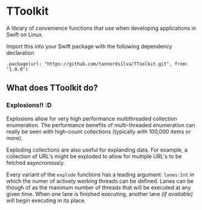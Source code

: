 # TToolkit

A library of convenience functions that use when developing applications in Swift on Linux.

Import this into your Swift package with the following dependency declaration

`.package(url: "https://github.com/tannerdsilva/TToolkit.git", from: "1.0.0")`

## What does TToolkit do?

### Explosions!! :D

Explosions allow for very high performance multithreaded collection enumeration. The performance benefits of multi-threaded enumeration can really be seen with high-count collections (typically with 100,000 items or more).

Exploding collections are also useful for explanding data. For example, a collection of URL's might be exploded to allow for multiple URL's to be fetched asyncronously.

Every variant of the `explode` functions has a leading argument: `lanes:Int` in which the numer of actively working threads can be defined.  Lanes can be though of as  the maximum number of threads that will be executed at any given time. When one lane is finished executing, another lane _(if available)_ will begin executing in its place.

